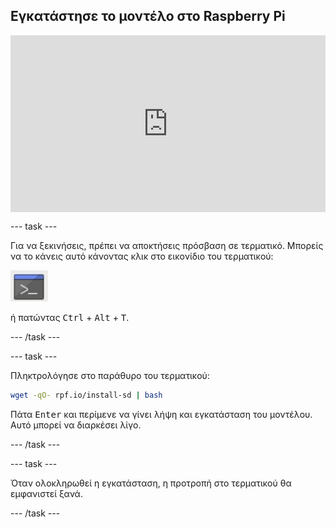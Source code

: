 ## Εγκατάστησε το μοντέλο στο Raspberry Pi

<html>
  <div style="position: relative; overflow: hidden; padding-top: 56.25%;">
    <iframe style="position: absolute; top: 0; left: 0; right: 0; width: 100%; height: 100%; border: none;" src="https://www.youtube.com/embed/p7rBtA08QWA?rel=0&cc_load_policy=1" allowfullscreen allow="accelerometer; autoplay; clipboard-write; encrypted-media; gyroscope; picture-in-picture; web-share">
    </iframe>
  </div>
</html>

\--- task ---

Για να ξεκινήσεις, πρέπει να αποκτήσεις πρόσβαση σε τερματικό. Μπορείς να το κάνεις αυτό κάνοντας κλικ στο εικονίδιο του τερματικού:

![Άνοιγμα Τερματικού](images/terminal.png)

ή πατώντας <kbd>Ctrl</kbd> + <kbd>Alt</kbd> + <kbd>T</kbd>.

\--- /task ---

\--- task ---

Πληκτρολόγησε στο παράθυρο του τερματικού:

```bash
wget -qO- rpf.io/install-sd | bash
```

Πάτα <kbd>Enter</kbd> και περίμενε να γίνει λήψη και εγκατάσταση του μοντέλου. Αυτό μπορεί να διαρκέσει λίγο.

\--- /task ---

\--- task ---

Όταν ολοκληρωθεί η εγκατάσταση, η προτροπή στο τερματικού θα εμφανιστεί ξανά.

\--- /task ---
